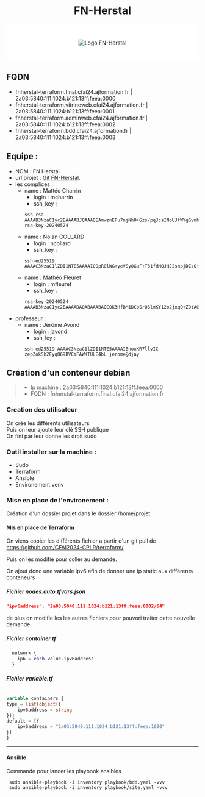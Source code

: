 <h1 style="text-align:center"> FN-Herstal </h1> 

<p align="center" style="background-color:white; padding:40px 0">
  <img src="https://upload.wikimedia.org/wikipedia/commons/5/5d/FN-Herstal-logo.svg" alt="Logo FN-Herstal">
</p>

## FQDN 

- fnherstal-terraform.final.cfai24.ajformation.fr | 2a03:5840:111:1024:b121:13ff:feea:0000 
- fnherstal-terraform.vitrineweb.cfai24.ajformation.fr | 2a03:5840:111:1024:b121:13ff:feea:0001
- fnherstal-terraform.adminweb.cfai24.ajformation.fr | 2a03:5840:111:1024:b121:13ff:feea:0002
- fnherstal-terraform.bdd.cfai24.ajformation.fr | 2a03:5840:111:1024:b121:13ff:feea:0003

## Equipe :
- NOM : FN Herstal
- url projet : [Git FN-Herstal](https://github.com/CFAI2024-CPLR/FN-Herstal).
- les complices :
    - name : Mattéo Charrin
        - login : mcharrin
        - ssh_key : 
        ```shell
        ssh-rsa AAAAB3NzaC1yc2EAAAABJQAAAQEAmwznEFu7njNh0+Gzs/pqJcsINoUJfWYgGvmhd0xt5aPfITZ3nljkBT7xvo499SRWAl+Gs1GyuJSWdF/JTZe6Fbd+ww99MF4B1Not6BDMLpRBa6NQfPaezdFrENsWpKrN+fc50d59BgyYj9PBJx6SI0qVcO/L6/Cw1+NTl9byseLMxVg7rTOWb0+xd+lt8h9cqC1T8z+9QhPvjH1/0LDODz7Cp4VygZmMINn5DDK8nDJ6WSJu6OYPpxqohMYsNPgsHoO8by/Gi9LH8Bo/puMNVqFbNe5DE4Tkk+/ADPbw49GoHRQKNF2rD5XmPaEssCSksHvI1yyy8zRaAer1piDduw== rsa-key-20240524
        ```
    - name : Nolan COLLARD
        - login : ncollard
        - ssh_key : 
        ```shell
        ssh-ed25519 AAAAC3NzaC1lZDI1NTE5AAAAICOpR0lWG+yeVSy0GuF+T31fdMQJHJ2snpjDZsQ+N1bx
        ```
    - name : Mathéo Fleuret
        - login : mfleuret
        - ssh_key :
        ```shell
        rsa-key-20240524 AAAAB3NzaC1yc2EAAAADAQABAAABAQCQK3HfBM1DCoSrQSlmKY12o2jxqQ+Z9tAGHHbaEuCCd41nyj5+77/nutvWhmPZ0SmLt1hcPyMHcpU46fP0/l7j4uiuiWkNPOIyixLNows6R76EwKuDIP+2F43DzULl960vGoDBff1BIpanM9LkFaR51eXJUL1HC4U++15suS1q/tIV3gXkIdBLCAjrijLdBkrctICsZLYEVQw2vUANcqa7+qDP7Thpn1Rz41ZSCmRmx4c7NupEHlhUkotoYo2qDq9K7+MpBDwASM7ZrQkw1UjsXzUY/W0K5oo4f7IMWsXhnAtU8nl61n2IHzR3thMCXwYywm2XcyQnM6C1AX2j5kBf
        ```
- professeur :
    - name : Jérôme Avond
        - login : javond
        - ssh_ley : 
        ```shell
        ssh-ed25519 AAAAC3NzaC1lZDI1NTE5AAAAIBnoxKR7llvIC zepZokSb2FyqO69BVCiFAWKTULE4bL jerome@djay
        ```
        
## Création d'un conteneur debian 

> - Ip machine :  2a03:5840:111:1024:b121:13ff:feea:0000 
> - FQDN : fnherstal-terraform.final.cfai24.ajformation.fr

### Creation des utilisateur 
On crée les différents utilisateurs <br />
Puis on leur ajoute leur clé SSH publique <br />
On fini par leur donne les droit sudo 
 
### Outil installer sur la machine : 
- Sudo
- Terraform 
- Ansible
- Environement venv 

### Mise en place de l'environement : 

Création d'un dossier projet dans le dossier /home/projet

#### Mis en place de Terraform 

On viens copier les différents fichier a partir d'un git pull de https://github.com/CFAI2024-CPLR/terraform/

Puis on les modifie pour coller au demande. 

On ajout donc une variable ipv6 afin de donner une ip static aux différents conteneurs 

##### Fichier nodes.auto.tfvars.json
```json
"ipv6address": "2a03:5840:111:1024:b121:13ff:feea:0002/64"
```

de plus on modifie les les autres fichiers pour pouvori traiter cette nouvelle demande 

##### Fichier container.tf
```tf
  network {
    ip6 = each.value.ipv6address
  }
```

##### Fichier variable.tf 
```tf

variable containers {
type = list(object({
    ipv6address = string
}))
default = [{
    ipv6address = "2a03:5840:111:1024:b121:13ff:feea:1000" 
}]
}
```
---
#### Ansible 

Commande pour lancer les playbook ansibles
```shell 
 sudo ansible-playbook -i inventory playbook/bdd.yaml -vvv
 sudo ansible-playbook -i inventory playbook/site.yaml -vvv
```
